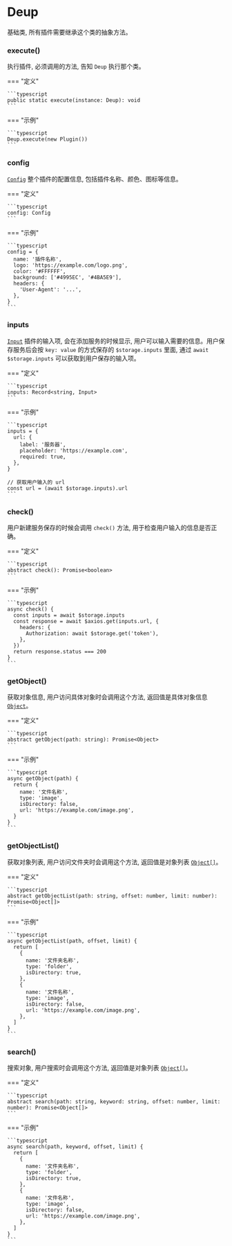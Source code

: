 # Deup

基础类, 所有插件需要继承这个类的抽象方法。

### execute()

执行插件, 必须调用的方法, 告知 `Deup` 执行那个类。

=== "定义"

    ```typescript
    public static execute(instance: Deup): void
    ```

=== "示例"

    ```typescript
    Deup.execute(new Plugin())
    ```

### config

[`Config`](./config.md) 整个插件的配置信息, 包括插件名称、颜色、图标等信息。

=== "定义"

    ```typescript
    config: Config
    ```

=== "示例"

    ```typescript
    config = {
      name: '插件名称',
      logo: 'https://example.com/logo.png',
      color: '#FFFFFF',
      background: ['#4995EC', '#4BA5E9'],
      headers: {
        'User-Agent': '...',
      },
    }
    ```

### inputs

[`Input`](./input.md) 插件的输入项, 会在添加服务的时候显示, 用户可以输入需要的信息。用户保存服务后会按 `key: value` 的方式保存的 `$storage.inputs` 里面, 通过 `await $storage.inputs` 可以获取到用户保存的输入项。

=== "定义"

    ```typescript
    inputs: Record<string, Input>
    ```

=== "示例"

    ```typescript
    inputs = {
      url: {
        label: '服务器',
        placeholder: 'https://example.com',
        required: true,
      },
    }

    // 获取用户输入的 url
    const url = (await $storage.inputs).url
    ```

### check()

用户新建服务保存的时候会调用 `check()` 方法, 用于检查用户输入的信息是否正确。

=== "定义"

    ```typescript
    abstract check(): Promise<boolean>
    ```

=== "示例"

    ```typescript
    async check() {
      const inputs = await $storage.inputs
      const response = await $axios.get(inputs.url, {
        headers: {
          Authorization: await $storage.get('token'),
        },
      })
      return response.status === 200
    }
    ```

### getObject()

获取对象信息, 用户访问具体对象时会调用这个方法, 返回值是具体对象信息 [`Object`](./object.md)。

=== "定义"

    ```typescript
    abstract getObject(path: string): Promise<Object>
    ```

=== "示例"

    ```typescript
    async getObject(path) {
      return {
        name: '文件名称',
        type: 'image',
        isDirectory: false,
        url: 'https://example.com/image.png',
      }
    }
    ```

### getObjectList()

获取对象列表, 用户访问文件夹时会调用这个方法, 返回值是对象列表 [`Object[]`](./object.md)。

=== "定义"

    ```typescript
    abstract getObjectList(path: string, offset: number, limit: number): Promise<Object[]>
    ```

=== "示例"

    ```typescript
    async getObjectList(path, offset, limit) {
      return [
        {
          name: '文件夹名称',
          type: 'folder',
          isDirectory: true,
        },
        {
          name: '文件名称',
          type: 'image',
          isDirectory: false,
          url: 'https://example.com/image.png',
        },
      ]
    }
    ```

### search()

搜索对象, 用户搜索时会调用这个方法, 返回值是对象列表 [`Object[]`](./object.md)。

=== "定义"

    ```typescript
    abstract search(path: string, keyword: string, offset: number, limit: number): Promise<Object[]>
    ```

=== "示例"

    ```typescript
    async search(path, keyword, offset, limit) {
      return [
        {
          name: '文件夹名称',
          type: 'folder',
          isDirectory: true,
        },
        {
          name: '文件名称',
          type: 'image',
          isDirectory: false,
          url: 'https://example.com/image.png',
        },
      ]
    }
    ```